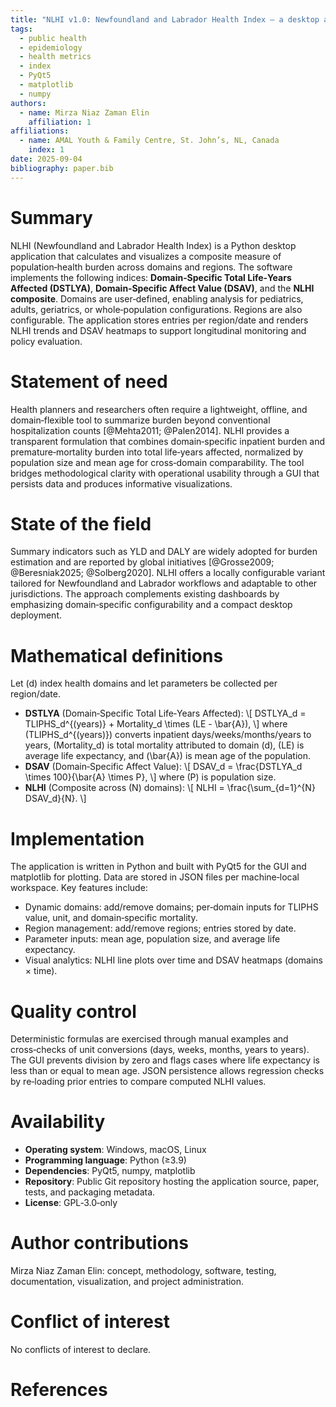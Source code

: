 ```yaml
---
title: "NLHI v1.0: Newfoundland and Labrador Health Index — a desktop application for domain-specific as well as composite population‑health monitoring"
tags:
  - public health
  - epidemiology
  - health metrics
  - index
  - PyQt5
  - matplotlib
  - numpy
authors:
  - name: Mirza Niaz Zaman Elin
    affiliation: 1
affiliations:
  - name: AMAL Youth & Family Centre, St. John’s, NL, Canada
    index: 1
date: 2025-09-04
bibliography: paper.bib
---
```


# Summary
NLHI (Newfoundland and Labrador Health Index) is a Python desktop application that calculates and visualizes a composite measure of population‑health burden across domains and regions. The software implements the following indices: **Domain‑Specific Total Life‑Years Affected (DSTLYA)**, **Domain‑Specific Affect Value (DSAV)**, and the **NLHI composite**. Domains are user‑defined, enabling analysis for pediatrics, adults, geriatrics, or whole‑population configurations. Regions are also configurable. The application stores entries per region/date and renders NLHI trends and DSAV heatmaps to support longitudinal monitoring and policy evaluation.

# Statement of need
Health planners and researchers often require a lightweight, offline, and domain‑flexible tool to summarize burden beyond conventional hospitalization counts [@Mehta2011; @Palen2014]. NLHI provides a transparent formulation that combines domain‑specific inpatient burden and premature‑mortality burden into total life‑years affected, normalized by population size and mean age for cross‑domain comparability. The tool bridges methodological clarity with operational usability through a GUI that persists data and produces informative visualizations.

# State of the field
Summary indicators such as YLD and DALY are widely adopted for burden estimation and are reported by global initiatives [@Grosse2009; @Beresniak2025; @Solberg2020]. NLHI offers a locally configurable variant tailored for Newfoundland and Labrador workflows and adaptable to other jurisdictions. The approach complements existing dashboards by emphasizing domain‑specific configurability and a compact desktop deployment.

# Mathematical definitions
Let \(d\) index health domains and let parameters be collected per region/date.
- **DSTLYA** (Domain‑Specific Total Life‑Years Affected):
\\[
DSTLYA_d = TLIPHS_d^{(years)} + Mortality_d \times (LE - \bar{A}),
\\]
where \(TLIPHS_d^{(years)}\) converts inpatient days/weeks/months/years to years, \(Mortality_d\) is total mortality attributed to domain \(d\), \(LE\) is average life expectancy, and \(\bar{A}\) is mean age of the population.
- **DSAV** (Domain‑Specific Affect Value):
\\[
DSAV_d = \frac{DSTLYA_d \times 100}{\bar{A} \times P},
\\]
where \(P\) is population size.
- **NLHI** (Composite across \(N\) domains):
\\[
NLHI = \frac{\sum_{d=1}^{N} DSAV_d}{N}.
\\]

# Implementation
The application is written in Python and built with PyQt5 for the GUI and matplotlib for plotting. Data are stored in JSON files per machine‑local workspace. Key features include:
- Dynamic domains: add/remove domains; per‑domain inputs for TLIPHS value, unit, and domain‑specific mortality.
- Region management: add/remove regions; entries stored by date.
- Parameter inputs: mean age, population size, and average life expectancy.
- Visual analytics: NLHI line plots over time and DSAV heatmaps (domains × time).

# Quality control
Deterministic formulas are exercised through manual examples and cross‑checks of unit conversions (days, weeks, months, years to years). The GUI prevents division by zero and flags cases where life expectancy is less than or equal to mean age. JSON persistence allows regression checks by re‑loading prior entries to compare computed NLHI values.

# Availability
- **Operating system**: Windows, macOS, Linux
- **Programming language**: Python (≥3.9)
- **Dependencies**: PyQt5, numpy, matplotlib
- **Repository**: Public Git repository hosting the application source, paper, tests, and packaging metadata.
- **License**: GPL‑3.0‑only

# Author contributions
Mirza Niaz Zaman Elin: concept, methodology, software, testing, documentation, visualization, and project administration.

# Conflict of interest
No conflicts of interest to declare.

# References

